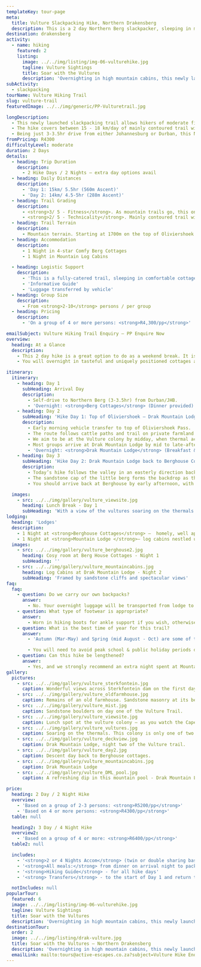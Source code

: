 ```yaml
---
templateKey: tour-page
meta:
  title: Vulture Slackpacking Hike, Northern Drakensberg
  description: This is a 2 day Northern Berg slackpacker, sleeping in mountain cabins with top-notch catering, guiding and a unique opportunity to see a resident colony of Cape and Bearded Vultures.
destination: drakensberg
activity:
  - name: hiking
    featured: 2
    listing:
      image: ../../img/listing/img-06-vulturehike.jpg
      tagline: Vulture Sightings
      title: Soar with the Vultures
      description: 'Overnighting in high mountain cabins, this newly launched slackpacker, offers a birds-eye view of one of only two vulture colonies in the Drakensberg. Just 3hrs drive from the major airports, this trail offers the perfect long weekend getaway from Joburg and Durban.'
subActivity:
  - slackpacking
tourName: Vulture Hiking Trail
slug: vulture-trail
featuredImage: ../../img/generic/PP-Vulturetrail.jpg

longDescription:
  - This newly launched slackpacking trail allows hikers of moderate fitness to explore a little traversed section of berg wilderness, and get a birds eye view of one of only two vulture colonies in the Drakensberg. The Cape and Bearded Vultures have made the cliff faces of the Little Drakensberg their home, and it’s a sight to behold.
  - The hike covers between 15 - 18 km/day of mainly contoured trail with some short steep climbs, and a few fairly steep descents.
  - Being just 3-3.5hr drive from either Johannesburg or Durban, this Northern Berg slackpacker offers the perfect long weekend getaway for friends and family. Overnight in tasteful and uniquely positioned cottages and log-cabins, with top notch catering, guiding, and limited cell phone comms – all you need to escape reality for a while.
fromPricing: R4300
difficultyLevel: moderate
duration: 2 Days
details:
  - heading: Trip Duration
    description:
      - 2 Hike Days / 2 Nights – extra day options avail
  - heading: Daily Distances
    description:
      - 'Day 1: 15km/ 5.5hr (560m Ascent)'
      - 'Day 2: 14km/ 4.5-5hr (288m Ascent)'
  - heading: Trail Grading
    description:
      - <strong>3/ 5 - Fitness</strong>. As mountain trails go, this one has a gentle gradient, but one still needs to be hiking fit.
      - <strong>2/ 5 - Technicality</strong>. Mainly contoured trail with gradual ascent, though there are one or two tricky descents.
  - heading: Trail Terrain
    description:
      - Mountain terrain. Starting at 1700m on the top of Oliviershoek pass, traversing the tail-end of Sterkfontein dam, and then up the ridge and back down to Mountain Lodge, also sitting at an elevation of 1700m.
  - heading: Accommodation
    description:
      - 1 Night in 4-star Comfy Berg Cottages
      - 1 Night in Mountain Log Cabins

  - heading: Logistic Support
    description:
      - 'This is a fully-catered trail, sleeping in comfortable cottages &cabins'
      - 'Informative Guide'
      - 'Luggage transferred by vehicle'
  - heading: Group Size
    description:
      - From <strong>2-10</strong> persons / per group
  - heading: Pricing
    description:
      - 'On a group of 4 or more persons: <strong>R4,300/pp</strong>'

emailSubject: Vulture Hiking Trail Enquiry – PP Enquire Now
overview:
  heading: At a Glance
  description:
    - This 2 day hike is a great option to do as a weekend break. It is a good option for families or groups with mixed ability. The hiking trail covers between 15 - 18 km/day of mainly contoured trail with some short steep climbs, and a few fairly steep descents.
    - You will overnight in tasteful and uniquely positioned cottages and log-cabins, with top notch catering, excellent guiding, and limited cell phone comm’s – needed for a proper breakaway.

itinerary:
  itinerary:
    - heading: Day 1
      subHeading: Arrival Day
      description:
        - Self-drive to Northern Berg (3-3.5hr) from Durban/JHB.
        - 'Overnight: <strong>Berg Cottages</strong> (Dinner provided)'
    - heading: Day 2
      subHeading: 'Hike Day 1: Top of Oliviershoek – Drak Mountain Lodge via Vulture Colony (15km/5.5hr/560m elevation gain)'
      description:
        - Early morning vehicle transfer to top of Oliviershoek Pass.
        - The route follows cattle paths and trail on private farmland straddling the border between KZN and the Free State. Enjoy panoramic views across Sterkfontein dam, before a gradual ascent up to the ridge line, enjoying the impressive sandstone formations along the way.
        - We aim to be at the Vulture colony by midday, when thermal activity is at its peak and the vultures soar, adeptly navigating in and out of their nesting site in the cliffs below.
        - Most groups arrive at Drak Mountain Lodge by mid to late-afternoon, in good time for sundowners on the deck and a hearty 3-course dinner to look forward to.
        - 'Overnight: <strong>Drak Mountain Lodge</strong> (Breakfast & lunch enroute. Gourmet dinner at Lodge)'
    - heading: Day 3
      subHeading: 'Hike Day 2: Drak Mountain Lodge back to Berghouse Cottages (14km/4.5-5hr/288m ascent)'
      description:
        - Today’s hike follows the valley in an easterly direction back to Berghouse.
        - The sandstone cap of the little berg forms the backdrop as the trail meanders through indigenous forest pockets and communal pastures. You may be lucky enough to spot the large herd of Eland, which have made this valley their home.
        - You should arrive back at Berghouse by early afternoon, with plenty of light to travel home, or stay another night.

  images:
    - src: ../../img/gallery/vulture_viewsite.jpg
      heading: Lunch Break - Day 1
      subHeading: 'With a view of the vultures soaring on the thermals below'
lodging:
  heading: 'Lodges'
  description:
    - 1 Night at <strong>Berghouse Cottages</strong> –  homely, well appointed cottages with some of the best views onto the Amphitheatre range.
    - 1 Night at <strong>Mountain Lodge </strong>– log cabins nestled under sandstone cliffs.
  images:
    - src: ../../img/gallery/vulture_berghouse2.jpg
      heading: Cosy room at Berg House Cottages - Night 1
      subHeading: ''
    - src: ../../img/gallery/vulture_mountaincabins.jpg
      heading: Log Cabins at Drak Mountain Lodge - Night 2
      subHeading: 'Framed by sandstone cliffs and spectacular views'
faq:
  faq:
    - question: Do we carry our own backpacks?
      answer:
        - No. Your overnight luggage will be transported from lodge to lodge by vehicle.
    - question: What type of footwear is appropriate?
      answer:
        - Worn in hiking boots for ankle support if you wish, otherwise a hiking or solid trail-running shoe will suffice.
    - question: What is the best time of year for this trail?
      answer:
        - 'Autumn (Mar-May) and Spring (mid August - Oct) are some of the best months. For the most stable weather, winter months (June-July) can be the best: chilly starts but generally warm and dry days with a warm lodge to snuggle down overnight. The hottest months (Nov-Feb) tend to have heavy afternoon thunderstorms.'

        - You will need to avoid peak school & public holiday periods due to 1 nights. Also better to arrive on a Thursday night for a weekend trail.
    - question: Can this hike be lengthened?
      answer:
        - Yes, and we strongly recommend an extra night spent at Mountain lodge where you can take a horse ride, go flyfishing in one of the dams or enjoy the rock swimming pool with stunning views across to the Amphitheatre.
gallery:
  pictures:
    - src: ../../img/gallery/vulture_sterkfontein.jpg
      caption: Wonderful views across Sterkfontein dam on the first day of the Vulture Hiking Trail.
    - src: ../../img/gallery/vulture_oldfarmhouse.jpg
      caption: Remains of an old farmhouse. Sandstone masonry at its best.
    - src: ../../img/gallery/vulture_mist.jpg
      caption: Sandstone boulders on day one of the Vulture Trail.
    - src: ../../img/gallery/vulture_viewsite.jpg
      caption: Lunch spot at the vulture colony – as you watch the Cape Vultures navigate the thermals below.
    - src: ../../img/gallery/vulture_vultures.jpg
      caption: Soaring on the thermals. This colony is only one of two vulture colonies in the Drakensberg.
    - src: ../../img/gallery/vulture_deckview.jpg
      caption: Drak Mountain Lodge, night two of the Vulture trail.
    - src: ../../img/gallery/vulture_day2.jpg
      caption: Descent day back to Berghouse cottages.
    - src: ../../img/gallery/vulture_mountaincabins.jpg
      caption: Drak Mountain Lodge
    - src: ../../img/gallery/vulture_DML_pool.jpg
      caption: A refreshing dip in this mountain pool - Drak Mountain Lodge

price:
  heading: 2 Day / 2 Night Hike
  overview:
    - 'Based on a group of 2-3 persons: <strong>R5200/pp</strong>'
    - 'Based on 4 or more persons: <strong>R4300/pp</strong>'
  table: null

  heading2: 3 Day / 4 Night Hike
  overview2:
    - 'Based on a group of 4 or more: <strong>R6400/pp</strong>'
  table2: null

  includes:
    - '<strong>2 or 4 Nights Accom</strong> (twin or double sharing basis): Cottages and Log Cabins'
    - '<strong>All meals:</strong> from dinner on arrival night to packed lunch on the final hike day'
    - '<strong>Hiking Guide</strong> - for all hike days'
    - '<strong> Transfers</strong> - to the start of Day 1 and return transfer to vehicles as required'

  notIncludes: null
popularTour:
  featured: 6
  image: ../../img/listing/img-06-vulturehike.jpg
  tagline: Vulture Sightings
  title: Soar with the Vultures
  description: 'Overnighting in high mountain cabins, this newly launched slackpacker, offers a birds-eye view of one of only two vulture colonies in the Drakensberg. Just 3hrs drive from the major airports, this trail offers the perfect long weekend getaway from Joburg and Durban.'
destinationTour:
  order: 2
  image: ../../img/listing/drak-vulture.jpg
  title: Soar with the Vultures – Northern Drakensberg
  description: 'Overnighting in high mountain cabins, this newly launched slackpacker, offers a birds-eye view of one of only two vulture colonies in the Drakensberg. Just 3hrs drive from the major airports, this trail offers the perfect long weekend getaway from Joburg and Durban.'
  emailLink: mailto:tours@active-escapes.co.za?subject=Vulture Hike Enquiry – Drak Destination Listing
---
```

